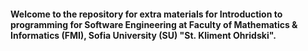 #### Welcome to the repository for extra materials for Introduction to programming for Software Engineering at Faculty of Mathematics & Informatics (FMI), Sofia University (SU) "St. Kliment Ohridski".
